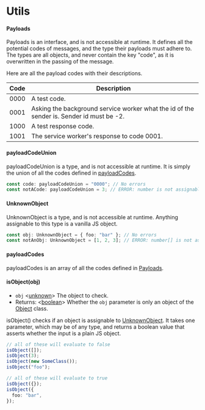 # Utils

#### Payloads

Payloads is an interface, and is not accessible at runtime. It defines all the potential codes of messages, and the type their payloads must adhere to. The types are all objects, and never contain the key "code", as it is overwritten in the passing of the message.

Here are all the payload codes with their descriptions.

| Code | Description                                                                              |
| ---- | ---------------------------------------------------------------------------------------- |
| 0000 | A test code.                                                                             |
| 0001 | Asking the background service worker what the id of the sender is. Sender id must be -2. |
| 1000 | A test response code.                                                                    |
| 1001 | The service worker's response to code 0001.                                              |

#### payloadCodeUnion

payloadCodeUnion is a type, and is not accessible at runtime. It is simply the union of all the codes defined in [payloadCodes][].

```ts
const code: payloadCodeUnion = "0000"; // No errors
const notACode: payloadCodeUnion = 3; // ERROR: number is not assignable to payloadCodeUnion
```

#### UnknownObject

UnknownObject is a type, and is not accessible at runtime. Anything assignable to this type is a vanilla JS object.

```ts
const obj: UnknownObject = { foo: "bar" }; // No errors
const notAnObj: UnknownObject = [1, 2, 3]; // ERROR: number[] is not assignable to UnknownObject
```

#### payloadCodes

payloadCodes is an array of all the codes defined in [Payloads][].

#### isObject(obj)

- `obj` <[unknown][]> The object to check.
- Returns: <[boolean][]> Whether the `obj` parameter is only an object of the [Object][] class.

isObject() checks if an object is assignable to [UnknownObject][]. It takes one parameter, which may be of any type, and returns a boolean value that asserts whether the input is a plain JS object.

```ts
// all of these will evaluate to false
isObject([]);
isObject(3);
isObject(new SomeClass());
isObject("foo");

// all of these will evaluate to true
isObject({});
isObject({
  foo: "bar",
});
```

<!-- cspell:disable -->

[unknown]: https://www.typescriptlang.org/docs/handbook/2/functions.html#unknown
[boolean]: https://developer.mozilla.org/en-US/docs/Glossary/Boolean
[object]: https://developer.mozilla.org/en-US/docs/Web/JavaScript/Reference/Global_Objects/Object
[payloadcodes]: #payloadcodes
[payloads]: #payloads
[unknownobject]: #unknownobject
